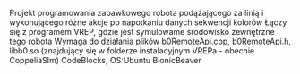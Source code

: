Projekt programowania zabawkowego robota podążającego za linią i wykonującego różne akcje po napotkaniu danych sekwencji kolorów
Łączy się z programem VREP, gdzie jest symulowame środowisko zewnętrzne tego robota
Wymaga do działania plików b0RemoteApi.cpp, b0RemoteApi.h, libb0.so (znajdujący się w folderze instalacyjnym VREPa - obecnie CoppeliaSIm)
CodeBlocks, OS:Ubuntu BionicBeaver 
